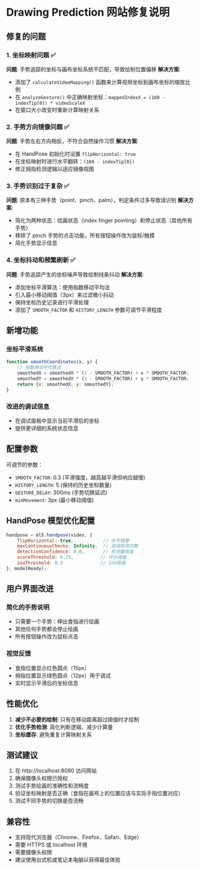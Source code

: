 # Drawing Prediction 网站修复说明

## 修复的问题

### 1. 坐标映射问题 ✅
**问题**: 手势追踪的坐标与画布坐标系统不匹配，导致绘制位置偏移
**解决方案**:
- 添加了 `calculateVideoMapping()` 函数来计算视频坐标到画布坐标的缩放比例
- 在 `analyzeGesture()` 中正确映射坐标：`mappedIndexX = (160 - indexTip[0]) * videoScaleX`
- 在窗口大小改变时重新计算映射关系

### 2. 手势方向镜像问题 ✅
**问题**: 手势左右方向相反，不符合自然操作习惯
**解决方案**:
- 在 HandPose 初始化时设置 `flipHorizontal: true`
- 在坐标映射时进行水平翻转：`(160 - indexTip[0])`
- 修正拇指检测逻辑以适应镜像视图

### 3. 手势识别过于复杂 ✅
**问题**: 原本有三种手势（point、pinch、palm），判定条件过多导致误识别
**解决方案**:
- 简化为两种状态：绘画状态（index finger pointing）和停止状态（其他所有手势）
- 移除了 pinch 手势的点击功能，所有按钮操作改为鼠标/触摸
- 简化手势显示信息

### 4. 坐标抖动和频繁刷新 ✅
**问题**: 手势追踪产生的坐标噪声导致绘制线条抖动
**解决方案**:
- 添加坐标平滑算法：使用指数移动平均法
- 引入最小移动阈值（3px）来过滤微小抖动
- 保持坐标历史记录进行平滑处理
- 添加了 `SMOOTH_FACTOR` 和 `HISTORY_LENGTH` 参数可调节平滑程度

## 新增功能

### 坐标平滑系统
```javascript
function smoothCoordinates(x, y) {
    // 指数移动平均算法
    smoothedX = smoothedX * (1 - SMOOTH_FACTOR) + x * SMOOTH_FACTOR;
    smoothedY = smoothedY * (1 - SMOOTH_FACTOR) + y * SMOOTH_FACTOR;
    return {x: smoothedX, y: smoothedY};
}
```

### 改进的调试信息
- 在调试面板中显示当前平滑后的坐标
- 提供更详细的系统状态信息

## 配置参数

可调节的参数：
- `SMOOTH_FACTOR`: 0.3 (平滑强度，越高越平滑但响应越慢)
- `HISTORY_LENGTH`: 5 (保持的历史坐标数量)
- `GESTURE_DELAY`: 300ms (手势切换延迟)
- `minMovement`: 3px (最小移动阈值)

## HandPose 模型优化配置

```javascript
handpose = ml5.handpose(video, {
    flipHorizontal: true,           // 水平镜像
    maxContinuousChecks: Infinity,  // 连续检测次数
    detectionConfidence: 0.8,       // 检测置信度
    scoreThreshold: 0.75,          // 评分阈值
    iouThreshold: 0.3              // IoU阈值
}, modelReady);
```

## 用户界面改进

### 简化的手势说明
- 只需要一个手势：伸出食指进行绘画
- 其他任何手势都会停止绘画
- 所有按钮操作改为鼠标点击

### 视觉反馈
- 食指位置显示红色圆点（15px）
- 拇指位置显示绿色圆点（12px）用于调试
- 实时显示平滑后的坐标信息

## 性能优化

1. **减少不必要的绘制**: 只有在移动距离超过阈值时才绘制
2. **优化手势检测**: 简化判断逻辑，减少计算量
3. **坐标缓存**: 避免重复计算映射关系

## 测试建议

1. 在 http://localhost:8080 访问网站
2. 确保摄像头权限已授权
3. 测试手势绘画的准确性和流畅度
4. 验证坐标映射是否正确（食指在画布上的位置应该与实际手指位置对应）
5. 测试不同手势的切换是否流畅

## 兼容性

- 支持现代浏览器（Chrome、Firefox、Safari、Edge）
- 需要 HTTPS 或 localhost 环境
- 需要摄像头权限
- 建议使用台式机或笔记本电脑以获得最佳体验